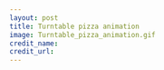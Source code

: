 ```yaml
---
layout: post
title: Turntable pizza animation
image: Turntable_pizza_animation.gif
credit_name: 
credit_url:
---
```


